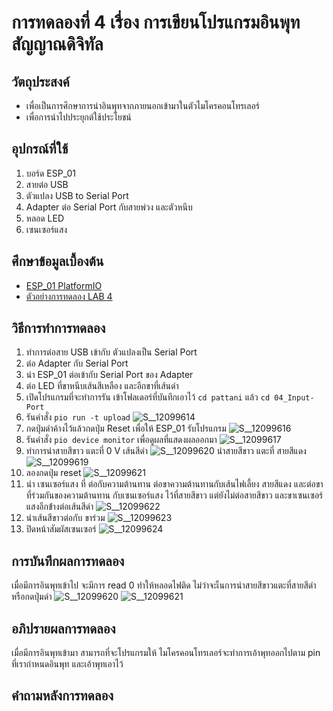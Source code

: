 # การทดลองที่ 4 เรื่อง การเขียนโปรแกรมอินพุทสัญญาณดิจิทัล 
## วัตถุประสงค์ 
  * เพื่อเป็นการศึกษาการนำอินพุทจากภายนอกเข้ามาในตัวไมโครคอนโทรเลอร์
  * เพื่อการนำไปประยุกต์ใช้ประโยชน์
## อุปกรณ์ที่ใช้ 
  1. บอร์ด ESP_01
  2. สายต่อ USB
  3. ตัวแปลง USB to Serial Port
  4. Adapter ต่อ Serial Port กับสายพ่วง และตัวหนีบ
  5. หลอด LED
  6. เซนเซอร์แสง  
## ศึกษาข้อมูลเบื้องต้น 
  * [ESP_01 PlatformIO](https://docs.platformio.org/en/latest/boards/espressif8266/esp01.html)
  * [ตัวอย่างการทดลอง LAB 4](https://youtu.be/nFqoZT26U5k)
## วิธีการทำการทดลอง 
  1. ทำการต่อสาย USB เข้ากับ ตัวแปลงเป็น Serial Port 
  2. ต่อ Adapter กับ Serial Port
  3. นำ ESP_01 ต่อเข้ากับ Serial Port ของ Adapter
  4. ต่อ LED ที่ขาหนีบเส้นสีเหลือง และอีกขาที่เส้นดำ
  5. เปิดโปรแกรมที่จะทำการรัน เข้าโฟลเดอร์ที่บันทึกเอาไว้ `cd pattani` แล้ว `cd 04_Input-Port`
  6. รันคำสั่ง `pio run -t upload`
![S__12099614](https://user-images.githubusercontent.com/80879119/111993865-b1651f80-8b49-11eb-9623-d0fe4da0e445.jpg)
  7. กดปุ่มดำค้างไว้แล้วกดปุ่ม Reset เพื่อให้ ESP_01 รับโปรแกรม
![S__12099616](https://user-images.githubusercontent.com/80879119/111993929-c17cff00-8b49-11eb-9443-9503a5847af7.jpg)
  8. รันคำสั่ง `pio device monitor` เพื่อดูผลที่แสดงผลออกมา
![S__12099617](https://user-images.githubusercontent.com/80879119/111993957-cc379400-8b49-11eb-8413-c2ed73c629f7.jpg)
  9. ทำการนำสายสีขาว แตะที่ 0 V เส้นสีดำ
![S__12099620](https://user-images.githubusercontent.com/80879119/111994145-ff7a2300-8b49-11eb-9e43-6ff0aec5ef5e.jpg)
     นำสายสีขาว แตะที่ สายสีแดง
![S__12099619](https://user-images.githubusercontent.com/80879119/111994336-40723780-8b4a-11eb-962f-c1d9740c043d.jpg)
  10. ลองกดปุ่ม reset
![S__12099621](https://user-images.githubusercontent.com/80879119/111994211-1751a700-8b4a-11eb-9bef-dc9489140821.jpg)
  11. นำ เซนเซอร์แสง ที่ ต่อกับความต้านทาน ต่อขาความต้านทานกับเส้นไฟเลี้ยง สายสีแดง และต่อขาที่ร่วมกันของความต้านทาน กับเซนเซอร์แสง ไว้ที่สายสีขาว แต่ยังไม่ต่อสายสีขาว และขาเซนเซอร์แสงอีกข่้างต่อเส้นสีดำ
![S__12099622](https://user-images.githubusercontent.com/80879119/111994384-4a943600-8b4a-11eb-9960-06fcae16c3e2.jpg)
  12. นำเส้นสีขาวต่อกับ ขาร่วม
![S__12099623](https://user-images.githubusercontent.com/80879119/111994510-6f88a900-8b4a-11eb-9d1c-1bf5ce9fb5b6.jpg)
  13. ปิดหน้าสัมผัสเซนเซอร์ 
![S__12099624](https://user-images.githubusercontent.com/80879119/111994515-70213f80-8b4a-11eb-89ee-cb61ca892fad.jpg) 
## การบันทึกผลการทดลอง 
 เมื่อมีการอินพุทเข้าไป จะมีการ read 0 ทำให้หลอดไฟติด ไม่ว่าจะเ็นการนำสายสีขาวแตะที่สายสีดำ หรือกดปุ่มดำ
![S__12099620](https://user-images.githubusercontent.com/80879119/111994145-ff7a2300-8b49-11eb-9e43-6ff0aec5ef5e.jpg)
![S__12099621](https://user-images.githubusercontent.com/80879119/111994211-1751a700-8b4a-11eb-9bef-dc9489140821.jpg)
## อภิปรายผลการทดลอง 
 เมื่อมีการอินพุทเข้ามา สามารถที่จะโปรแกรมให้ ไมโครคอนโทรเลอร์จะทำการเอ้าพุทออกไปตาม pin ที่เรากำหนดอินพุท และเอ้าพุทเอาไว้
## คำถามหลังการทดลอง 
